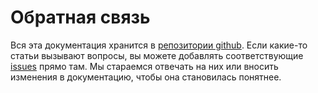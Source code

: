 # Обратная связь

Вся эта документация хранится в [репозитории github](https://github.com/bitrix-tools/b24-rest-docs). Если какие-то статьи вызывают вопросы, вы можете добавлять соответствующие [issues](https://github.com/bitrix-tools/b24-rest-docs/issues) прямо там. Мы стараемся отвечать на них или вносить изменения в документацию, чтобы она становилась понятнее.
